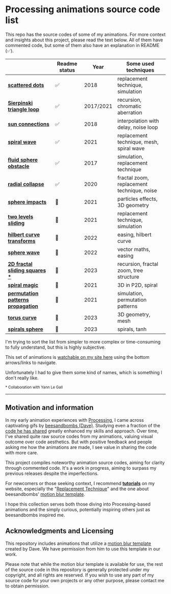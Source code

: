 # Processing animations source code list

This repo has the source codes of some of my animations. For more context and insights about this project, please read the text below. All of them have commented code, but some of them also have an explanation in README (✅).


|  | Readme status | Year | Some used techniques |
|-------------|--------|------|--------------------|
| [**scattered dots**](https://github.com/Bleuje/processing-animations-code/blob/main/code/scattereddots/) | ✅ | 2018 | replacement technique, simulation |
| [**Sierpinski triangle loop**](https://github.com/Bleuje/processing-animations-code/blob/main/code/sierpinskiloop/) | ✅ | 2017/2021 | recursion, chromatic aberration |
| [**sun connections**](https://github.com/Bleuje/processing-animations-code/blob/main/code/sunconnections/) | ✅ | 2018 | interpolation with delay, noise loop |
| [**spiral wave**](https://github.com/Bleuje/processing-animations-code/blob/main/code/spiralwave/) | ✅ | 2021 | replacement technique, mesh, spiral wave |
| [**fluid sphere obstacle**](https://github.com/Bleuje/processing-animations-code/blob/main/code/fluidsphereobstacle/) | ✅ | 2017 | simulation, replacement technique |
| [**radial collapse**](https://github.com/Bleuje/processing-animations-code/blob/main/code/radialcollapse/) | ✅ | 2020 | fractal zoom, replacement technique, noise |
| [**sphere impacts**](https://github.com/Bleuje/processing-animations-code/blob/main/code/sphereimpacts/) | 🚧 | 2021 | particles effects, 3D geometry |
| [**two levels sliding**](https://github.com/Bleuje/processing-animations-code/blob/main/code/twolevelssliding/) | 🚧 | 2021 | replacement technique, simulation |
| [**hilbert curve transforms**](https://github.com/Bleuje/processing-animations-code/blob/main/code/hilbertcurvetransforms/) | 🚧 | 2022 | easing, hilbert curve |
| [**sphere wave**](https://github.com/Bleuje/processing-animations-code/blob/main/code/spherewave/) | 🚧 | 2022 | vector maths, easing |
| [**2D fractal sliding squares** **\***](https://github.com/Bleuje/processing-animations-code/blob/main/code/fractalsliding2d/) | 🚧 | 2023 | recursion, fractal zoom, tree structure |
| [**spiral magic**](https://github.com/Bleuje/processing-animations-code/blob/main/code/spiralmagic/) | 🚧 | 2021 | 3D in P2D, spiral |
| [**permutation patterns propagation**](https://github.com/Bleuje/processing-animations-code/blob/main/code/permutationpatternspropagation/) | 🚧 | 2021 | simulation, permutation patterns |
| [**torus curve**](https://github.com/Bleuje/processing-animations-code/blob/main/code/toruscurve/) | 🚧 | 2023 | 3D geometry, mesh |
| [**spirals sphere**](https://github.com/Bleuje/processing-animations-code/blob/main/code/spiralssphere/) | 🚧 | 2023 | spirals, tanh |


I'm trying to sort the list from simpler to more complex or time-consuming to fully understand, but this is highly subjective.

This set of animations is [watchable on my site here](https://bleuje.com/gifanimationsite/single/spiralssphere/) using the bottom arrows/links to navigate.

Unfortunately I had to give them some kind of names, which is something I don't really like.

<sub>\* Collaboration with Yann Le Gall</sub>

---

## Motivation and information

In my early animation experiences with [Processing](https://processing.org/), I came across captivating gifs by [beesandbombs (Dave)](https://beesandbombs.com/). Studying even a fraction of the [code he has shared](https://gist.github.com/beesandbombs) greatly enhanced my skills and approach. Over time, I've shared quite raw source codes from my animations, valuing visual outcome over code aesthetics. But with positive feedback and people asking me how the animations are made, I see value in sharing the code with more care.

This project compiles noteworthy animation source codes, aiming for clarity through commented code. It's a work in progress, aiming to surpass my previous releases despite the imperfections.

For newcomers or those seeking context, I recommend [**tutorials**](https://bleuje.com/tutorials/) on my website, especially the "[Replacement Technique](https://bleuje.com/tutorial4/)" and the one about beesandbombs' [motion blur template](https://bleuje.com/tutorial6/).

I hope this collection serves both those diving into Processing-based animations and the simply curious, potentially inspiring others just as beesandbombs inspired me.

## Acknowledgments and Licensing

This repository includes animations that utilize a [motion blur template](https://bleuje.com/tutorial6/) created by Dave. We have permission from him to use this template in our work.

Please note that while the motion blur template is available for use, the rest of the source code in this repository is generally protected under my copyright, and all rights are reserved. If you wish to use any part of my source code for your own projects or any other purpose, please contact me to obtain permission.
